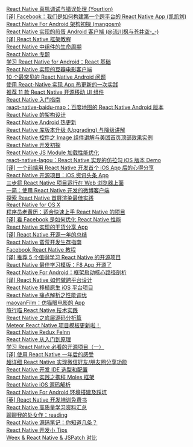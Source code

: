 [React Native 真机调试与错误处理 (Yourtion)](http://weekly.manong.io/bounce?url=http%3A%2F%2Fblog.yourtion.com%2Frun-react-native-on-device.html%3Fhmsr%3Dtoutiao.io%26utm_medium%3Dtoutiao.io%26utm_source%3Dtoutiao.io&aid=3746&nid=89)  
[[译] Facebook：我们是如何构建第一个跨平台的 React Native App (凯凯刘)](http://weekly.manong.io/bounce?url=http%3A%2F%2Fljinkai.github.io%2F2015%2F09%2F21%2Ffacebook-react-native-android%2F%3Fhmsr%3Dtoutiao.io%26utm_medium%3Dtoutiao.io%26utm_source%3Dtoutiao.io&aid=3730&nid=89)  
[React Native For Android 架构初探 (mangosm)](http://weekly.manong.io/bounce?url=http%3A%2F%2Fmp.weixin.qq.com%2Fs%3F__biz%3DMzI1MTA1MzM2Nw%253D%253D%26hmsr%3Dtoutiao.io%26idx%3D1%26mid%3D207782506%26scene%3D0%26sn%3D3ff6b03c0d59fbda406f64739d9272cf%26utm_medium%3Dtoutiao.io%26utm_source%3Dtoutiao.io&aid=3804&nid=90)  
[React Native 实现的煎蛋 Android 客户端 (@流川枫与苍井空-_-)](http://weekly.manong.io/bounce?url=https%3A%2F%2Fgithub.com%2Fw4lle%2FJianDan-React-Native%3Fhmsr%3Dtoutiao.io%26utm_medium%3Dtoutiao.io%26utm_source%3Dtoutiao.io&aid=3873&nid=90)  
[[译] React Native 框架教程](http://weekly.manong.io/bounce?url=http%3A%2F%2Fwww.devtf.cn%2F%3Fp%3D1069&aid=3920&nid=91)  
[React Native 中组件的生命周期](http://weekly.manong.io/bounce?url=http%3A%2F%2Fwww.race604.com%2Freact-native-component-lifecycle%2F&aid=4077&nid=93)  
[React Native 专题](http://weekly.manong.io/bounce?url=http%3A%2F%2Fwww.jianshu.com%2Fp%2F96febc4fec45&aid=4108&nid=93)  
[学习 React Native for Android：React 基础](http://weekly.manong.io/bounce?url=http%3A%2F%2Fhahack.com%2Fcodes%2Flearn-react-native-for-android-02%2F&aid=4156&nid=94)  
[React Native 实现的豆瓣电影客户端](http://weekly.manong.io/bounce?url=https%3A%2F%2Fgithub.com%2Ffengjundev%2FDoubanMovie-React-Native&aid=4197&nid=94)  
[10 个最常见的 React Native Android 问题](http://weekly.manong.io/bounce?url=https%3A%2F%2Fgithub.com%2Fyipengmu%2FReactNative_Android_QA&aid=4254&nid=95)  
[使用 React-Native 实现 App 热更新的一次实践](http://weekly.manong.io/bounce?url=https%3A%2F%2Fgithub.com%2Ffengjundev%2FReact-Native-Remote-Update&aid=4388&nid=96)  
[推荐 11 款 React Native 开源移动 UI 组件](http://weekly.manong.io/bounce?url=http%3A%2F%2Fwww.imooc.com%2Farticle%2F2223&aid=4400&nid=96)  
[React Native 入门指南](http://weekly.manong.io/bounce?url=https%3A%2F%2Fgithub.com%2Fvczero%2Freact-native-lession&aid=4474&nid=97)  
[react-native-baidu-map：百度地图的 React Native Android 版本](http://weekly.manong.io/bounce?url=https%3A%2F%2Fgithub.com%2Fhufeng%2FBaiduMapKit&aid=4528&nid=97)  
[React Native 的架构设计](http://weekly.manong.io/bounce?url=https%3A%2F%2Fgithub.com%2Fcnsnake11%2Fblog%2Fblob%2Fmaster%2FReactNative%25E5%25BC%2580%25E5%258F%2591%25E6%258C%2587%25E5%25AF%25BC%2FReactNative%25E7%259A%2584%25E6%259E%25B6%25E6%259E%2584%25E8%25AE%25BE%25E8%25AE%25A1.md&aid=4737&nid=100)  
[React Native Android 热更新](http://weekly.manong.io/bounce?url=http%3A%2F%2Frichard-cao.github.io%2F2015%2F12%2F03%2FReact-native-Android-%25E7%2583%25AD%25E6%259B%25B4%25E6%2596%25B0%2F&aid=4760&nid=100)  
[React Native 库版本升级 (Upgrading) 与降级讲解](http://weekly.manong.io/bounce?url=http%3A%2F%2Fwww.lcode.org%2F%25E3%2580%2590react-native%25E5%25BC%2580%25E5%258F%2591%25E3%2580%2591react-native%25E5%25BA%2593%25E7%2589%2588%25E6%259C%25AC%25E5%258D%2587%25E7%25BA%25A7upgrading%25E4%25B8%258E%25E9%2599%258D%25E7%25BA%25A7%25E8%25AE%25B2%25E8%25A7%25A3%2F&aid=5029&nid=103)  
[React Native 控件之 Image 组件讲解与美团首页顶部效果实例](http://weekly.manong.io/bounce?url=http%3A%2F%2Fwww.lcode.org%2F%25E3%2580%2590react-native%25E5%25BC%2580%25E5%258F%2591%25E3%2580%2591react-native%25E6%258E%25A7%25E4%25BB%25B6%25E4%25B9%258Bimage%25E7%25BB%2584%25E4%25BB%25B6%25E8%25AE%25B2%25E8%25A7%25A3%25E4%25B8%258E%25E7%25BE%258E%25E5%259B%25A2%25E9%25A6%2596%25E9%25A1%25B5%25E9%25A1%25B6%25E9%2583%25A8%25E6%2595%2588%2F&aid=5092&nid=104)  
[React Native 开发初探](http://weekly.manong.io/bounce?url=http%3A%2F%2Fgit.devzeng.com%2Fblog%2Fhello-react-native.html&aid=5132&nid=104)  
[React Native JS Module 加载性能优化](http://weekly.manong.io/bounce?url=https%3A%2F%2Fyq.aliyun.com%2Farticles%2F3208&aid=5244&nid=105)  
[react-native-lagou：React Native 实现的仿拉勾 iOS 版本 Demo](http://weekly.manong.io/bounce?url=https%3A%2F%2Fgithub.com%2Fheruijun%2Freact-native-lagou&aid=5255&nid=105)  
[[译] 一个前端用 React Native 开发首个 iOS App 后的心得分享](http://weekly.manong.io/bounce?url=https%3A%2F%2Fmp.weixin.qq.com%2Fs%3F__biz%3DMzA3ODg4MDk0Ng%3D%3D%26mid%3D402417234%26idx%3D1%26sn%3D16b54068834f05cb4a4df0a49a1c9d13&aid=5434&nid=108)  
[React Native 开源项目：iOS 资讯头条 App](http://weekly.manong.io/bounce?url=http%3A%2F%2Fwww.lcode.org%2Freact-native-source-zixunapp%2F&aid=5470&nid=108)  
[三步将 React Native 项目运行在 Web 浏览器上面](http://weekly.manong.io/bounce?url=http%3A%2F%2Ftaobaofed.org%2Fblog%2F2016%2F03%2F11%2Freact-web-intro%2F&aid=5505&nid=109)  
[一简：使用 React Native 开发的微博客户端](http://weekly.manong.io/bounce?url=https%3A%2F%2Fgithub.com%2FSFantasy%2FWeiboReactNative&aid=5539&nid=109)  
[探索 React Native 首屏渲染最佳实践](http://weekly.manong.io/bounce?url=http%3A%2F%2Fwww.alloyteam.com%2F2016%2F03%2Fbest-practice-in-react-native%2F&aid=5678&nid=111)  
[React Native for OS X](http://weekly.manong.io/bounce?url=https%3A%2F%2Fgithub.com%2Fptmt%2Freact-native-desktop&aid=5799&nid=112)  
[程序员老黄历：适合快速上手 React Native 的项目](http://weekly.manong.io/bounce?url=https%3A%2F%2Fgithub.com%2Fxujinyang%2FCoderCalendar&aid=5801&nid=112)  
[[译] 看 Facebook 是如何优化 React Native 性能](http://weekly.manong.io/bounce?url=https%3A%2F%2Fgithub.com%2Fgaohailang%2Fblog%2Fissues%2F4&aid=5831&nid=113)  
[React Native 实现的干货分享 App](http://weekly.manong.io/bounce?url=https%3A%2F%2Fgithub.com%2Fzhongjie-chen%2Frn_rank&aid=5879&nid=113)  
[[译] React Native 开源一年的总结](http://weekly.manong.io/bounce?url=https%3A%2F%2Fgithub.com%2Fgaohailang%2Fblog%2Fissues%2F23&aid=5896&nid=114)  
[React Native 蛮荒开发生存指南](http://weekly.manong.io/bounce?url=http%3A%2F%2Fsegmentfault.com%2Fa%2F1190000004910600&aid=5897&nid=114)  
[Facebook React Native 教程](http://weekly.manong.io/bounce?url=http%3A%2F%2Ff8-app.liaohuqiu.net%2F%3Ff%3Dtt&aid=5916&nid=114)  
[[译] 推荐 5 个值得学习 React Native 的开源项目](http://weekly.manong.io/bounce?url=http%3A%2F%2Fsugarball.me%2Fyi-tui-jian-5ge-zhi-de-xue-xi-react-nativede-xiang-mu%2F&aid=5927&nid=114)  
[React Native 最佳学习模版：F8 App 开源了](http://weekly.manong.io/bounce?url=http%3A%2F%2Fwww.jackpu.com%2Freact-nativezui-jia-xue-xi-mo-ban-f8-appkai-yuan-liao%2F&aid=5946&nid=114)  
[React Native For Android：框架启动核心路径剖析](http://weekly.manong.io/bounce?url=http%3A%2F%2Fmp.weixin.qq.com%2Fs%3F__biz%3DMzI1MTA1MzM2Nw%3D%3D%26mid%3D2649796767%26idx%3D1%26sn%3D9a499453b627a223e0c2863658dd0329&aid=5989&nid=115)  
[[译] React Native 如何做跨平台设计](http://weekly.manong.io/bounce?url=https%3A%2F%2Fgithub.com%2Fpockry%2FBuilding-the-F8-2016-App-CN%2Fblob%2Fmaster%2Ftutorials%2FPart%25202.%2520Designing%2520an%2520App%2520for%2520Multiple%2520Platforms.md&aid=6076&nid=116)  
[React Native 移植原生 iOS 平台项目](http://weekly.manong.io/bounce?url=http%3A%2F%2Fwww.lcode.org%2Freact-native-%25e7%25a7%25bb%25e6%25a4%258d%25e5%258e%259f%25e7%2594%259fios%25e9%25a1%25b9%25e7%259b%25ae57%2F&aid=6228&nid=118)  
[React Native 痛点解析之性能调优](http://weekly.manong.io/bounce?url=http%3A%2F%2Fmp.weixin.qq.com%2Fs%3F__biz%3DMzA3ODg4MDk0Ng%3D%3D%26mid%3D2651112293%26idx%3D1%26sn%3D866971daf7dba22186d2c09d1bac2418&aid=6316&nid=119)  
[maoyanFilm：仿猫眼电影的 App](http://weekly.manong.io/bounce?url=https%3A%2F%2Fgithub.com%2Fyohnz%2FmaoyanFilm&aid=6365&nid=119)  
[旅行喵 React Native 技术实践](http://weekly.manong.io/bounce?url=http%3A%2F%2Fwww.jianshu.com%2Fp%2Fbf3e222c102a&aid=6394&nid=120)  
[React Native 之底层源码分析篇](http://weekly.manong.io/bounce?url=http%3A%2F%2Fmp.weixin.qq.com%2Fs%3F__biz%3DMzA4OTc4MTM0OA%3D%3D%26mid%3D2650357823%26idx%3D1%26sn%3Dddb258d0067f982a02b90fe91cfd6d3f%23rd&aid=6477&nid=121)  
[Meteor React Native 项目模板更新啦！](http://weekly.manong.io/bounce?url=https%3A%2F%2Fgithub.com%2FinProgress-team%2Freact-native-meteor&aid=6515&nid=121)  
[React Native Redux FeInn](http://weekly.manong.io/bounce?url=https%3A%2F%2Fgithub.com%2Ffebobo%2Freact-native-redux-FeInn&aid=6521&nid=121)  
[React Native 从入门到原理](http://weekly.manong.io/bounce?url=http%3A%2F%2Fwww.jianshu.com%2Fp%2F978c4bd3a759&aid=6552&nid=122)  
[学习 React Native 必看的开源项目（一）](http://weekly.manong.io/bounce?url=http%3A%2F%2Fwww.lcode.org%2Fstudy-react-native-opensource-one%2F&aid=6589&nid=122)  
[[译] 使用 React Native 一年后的感受](http://weekly.manong.io/bounce?url=http%3A%2F%2Fwww.dobest.me%2Fblog%2F2016%2F06%2F12%2F%25E4%25BD%25BF%25E7%2594%25A8React%2520Native%25E4%25B8%2580%25E5%25B9%25B4%25E5%2590%258E%25E7%259A%2584%25E6%2584%259F%25E5%258F%2597%2F&aid=6623&nid=123)  
[超详细 React Native 实现微信好友/朋友圈分享功能](http://weekly.manong.io/bounce?url=http%3A%2F%2Fwww.lcode.org%2F%25e8%25b6%2585%25e8%25af%25a6%25e7%25bb%2586react-native%25e5%25ae%259e%25e7%258e%25b0%25e5%25be%25ae%25e4%25bf%25a1%25e5%25a5%25bd%25e5%258f%258b%25e6%259c%258b%25e5%258f%258b%25e5%259c%2588%25e5%2588%2586%25e4%25ba%25ab%25e5%258a%259f%25e8%2583%25bd-androidios%25e5%258f%258c%25e5%25b9%25b3%25e5%258f%25b0%2F&aid=6624&nid=123)  
[React Native 开发 IDE 选型和配置](http://weekly.manong.io/bounce?url=http%3A%2F%2Fwww.jianshu.com%2Fp%2F8e9df5f85bca&aid=6638&nid=123)  
[React Native 实践之携程 Moles 框架](http://weekly.manong.io/bounce?url=https%3A%2F%2Fmp.weixin.qq.com%2Fs%3F__biz%3DMjM5MDI3MjA5MQ%3D%3D%26mid%3D2697265208%26idx%3D1%26sn%3D18b85e78f461c9a2e3b514b8c19e3c35&aid=6691&nid=124)  
[React Native iOS 源码解析](http://weekly.manong.io/bounce?url=http%3A%2F%2Fawhisper.github.io%2F2016%2F06%2F24%2FReactNative%25E6%25B5%2581%25E7%25A8%258B%25E6%25BA%2590%25E7%25A0%2581%25E5%2588%2586%25E6%259E%2590%2F%3Ff%3Dtt&aid=6756&nid=125)  
[React Native For Android 环境搭建及踩坑](http://weekly.manong.io/bounce?url=http%3A%2F%2Fwww.imbeta.cn%2Freact-native-for-android-huan-jing-da-jian-ji-cai-keng.html&aid=6782&nid=125)  
[[英] React Native 开发培训免费书](http://weekly.manong.io/bounce?url=https%3A%2F%2Funbug.gitbooks.io%2Freact-native-training%2Fcontent%2F&aid=6795&nid=125)  
[React Native 高质量学习资料汇总](http://weekly.manong.io/bounce?url=http%3A%2F%2Fmp.weixin.qq.com%2Fs%3F__biz%3DMzAwMTYwNzE2Mg%3D%3D%26mid%3D2651036614%26idx%3D1%26sn%3D48a9885e13d896fa0b0b6344cda8e356&aid=6847&nid=126)  
[聊聊我的处女作：reading](http://weekly.manong.io/bounce?url=http%3A%2F%2Frichardcao.me%2F2016%2F07%2F05%2FTalk-About-Reading%2F&aid=6862&nid=126)  
[React Native 源码笔记：你知道几条？](http://weekly.manong.io/bounce?url=http%3A%2F%2Fwww.olinone.com%2F%3Fp%3D590&aid=6896&nid=127)  
[React Native 开发小 Tips](http://weekly.manong.io/bounce?url=http%3A%2F%2Fwww.jackpu.com%2Freact-native-kai-fa-xiao-tips%2F&aid=6956&nid=128)  
[Weex & React Native & JSPatch 对比](http://weekly.manong.io/bounce?url=http%3A%2F%2Fawhisper.github.io%2F2016%2F07%2F22%2FWeex-ReactNative-JSPatch%2F&aid=6970&nid=128)  
